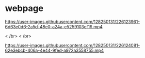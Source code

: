 # webpage



https://user-images.githubusercontent.com/128250131/226123961-6d63e0d6-2a5d-48e0-a24a-e5259103cf19.mp4



< /br>
< /br>


https://user-images.githubusercontent.com/128250131/226124081-62e3ebcb-406a-4e44-9fed-a972a3558755.mp4


